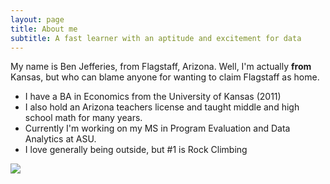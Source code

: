 ```yaml
---
layout: page
title: About me
subtitle: A fast learner with an aptitude and excitement for data
---
```


My name is Ben Jefferies, from Flagstaff, Arizona.  Well, I'm actually <strong>from</strong> Kansas, but who can blame anyone for wanting to claim Flagstaff as home.

- I have a BA in Economics from the University of Kansas (2011)
- I also hold an Arizona teachers license and taught middle and high school math for many years.
- Currently I'm working on my MS in Program Evaluation and Data Analytics at ASU.
- I love generally being outside, but #1 is Rock Climbing

![]({{site.url}}/assets/img/castleton-headshot.jpg)
